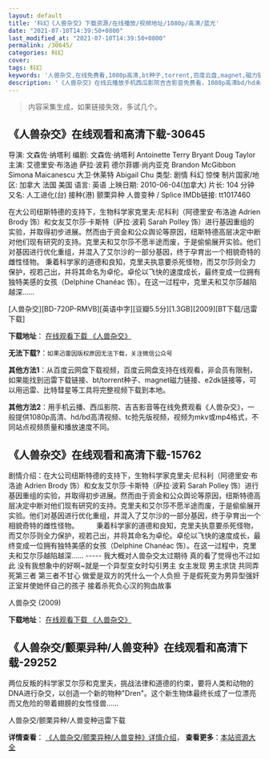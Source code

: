 ```yaml
---
layout: default
title: '科幻《人兽杂交》下载资源/在线播放/视频地址/1080p/高清/蓝光'
date: "2021-07-10T14:39:50+0800"
last_modified_at: "2021-07-10T14:39:50+0800"
permalink: /30645/
categories: 科幻
cover:
tags: 科幻
keywords: '人兽杂交,在线免费看,1080p高清,bt种子,torrent,百度云盘,magnet,磁力链,迅雷下载资源'
description: '《人兽杂交》在线云播放手机西瓜影院吉吉影音免费看，1080p高清bd/hd未删减完整版和tc抢先枪版，mkv/mp4格式，附带bt/torrent种子、magnet/磁力链、百度云盘、网盘资源迅雷下载链接'
---
```


>内容采集生成，如果链接失效，多试几个。


## 《人兽杂交》在线观看和高清下载-30645

导演: 文森佐·纳塔利 编剧: 文森佐·纳塔利 Antoinette Terry Bryant Doug Taylor 主演: 艾德里安·布洛迪 萨拉·波莉 德尔菲娜·尚内亚克 Brandon McGibbon Simona Maicanescu 大卫·休莱特 Abigail Chu 类型: 剧情 科幻 惊悚 制片国家/地区: 加拿大 法国 美国 语言: 英语 上映日期: 2010-06-04(加拿大) 片长: 104 分钟 又名: 人工进化(台) 接种(港) 颤栗异种 人兽变种 / Splice IMDb链接: tt1017460

在大公司纽斯特德的支持下，生物科学家克里夫·尼科利（阿德里安·布洛迪 Adrien Brody 饰）和女友艾尔莎·卡斯特（萨拉·波莉 Sarah Polley 饰）进行基因重组的实验，并取得初步进展。然而由于资金和公众舆论等原因，纽斯特德高层决定中断对他们现有研究的支持。克里夫和艾尔莎不愿半途而废，于是偷偷展开实验。他们对基因进行优化重组，并混入了艾尔沙的一部分基因，终于孕育出一个相貌奇特的雌性怪物。 秉着科学家的道德和良知，克里夫执意要杀死怪物，而艾尔莎则全力保护，视若己出，并将其命名为卓伦。卓伦以飞快的速度成长，最终变成一位拥有独特美感的女孩（Delphine Chanéac 饰）。在这一过程中，克里夫和艾尔莎越陷越深……


[人兽杂交][BD-720P-RMVB][英语中字][豆瓣5.5分][1.3GB][2009][BT下载/迅雷下载]

**下载地址**： [在线观看下载 《人兽杂交》](https://www.btdx8.com/torrent/splice_2009.html) 


**无法下载?**：`如果迅雷因版权原因无法下载，关注微信公众号 `

**其他方法1**：从百度云网盘下载视频，百度云网盘支持在线观看，非会员有限制，如果能找到迅雷下载链接、bt/torrent种子、magnet磁力链接、e2dk链接等，可以用迅雷、比特彗星等工具将完整视频下载到本地。

**其他方法2**：用手机云播、西瓜影院、吉吉影音等在线免费观看《人兽杂交》，一般提供1080p高清、hd/bd高清视频、tc抢先版视频，视频为mkv或mp4格式，不同站点视频质量和播放速度不同。


## 《人兽杂交》在线观看和高清下载-15762

剧情介绍：在大公司纽斯特德的支持下，生物科学家克里夫·尼科利（阿德里安·布洛迪 Adrien Brody 饰）和女友艾尔莎·卡斯特（萨拉·波莉 Sarah Polley 饰）进行基因重组的实验，并取得初步进展。然而由于资金和公众舆论等原因，纽斯特德高层决定中断对他们现有研究的支持。克里夫和艾尔莎不愿半途而废，于是偷偷展开实验。他们对基因进行优化重组，并混入了艾尔沙的一部分基因，终于孕育出一个相貌奇特的雌性怪物。  　　秉着科学家的道德和良知，克里夫执意要杀死怪物，而艾尔莎则全力保护，视若己出，并将其命名为卓伦。卓伦以飞快的速度成长，最终变成一位拥有独特美感的女孩（Delphine Chanéac 饰）。在这一过程中，克里夫和艾尔莎越陷越深…… ----- 我大概对人兽杂交太过期待 真的看了觉得也不过如此 没有我想象中的好啊~就是一个异型变女时勾引男主 女主发现 男主求饶 共同弄死第三者 第三者不甘心 做爱是双方的凭什么一个人负担 于是假死变为男异型强奸正室并使她怀自己的孩子 接着杀死负心汉的狗血故事


人兽杂交 (2009)

**下载地址**： [在线观看下载 《人兽杂交》](https://www.btbtdy.me/btdy/dy4441.html) 


## 《人兽杂交/颤栗异种/人兽变种》在线观看和高清下载-29252

两位反叛的科学家艾尔莎和克里夫，挑战法律和道德的约束，要将人类和动物的DNA进行杂交，以创造一个新的物种"Dren"。这个新生物体最终长成了一位漂亮而又危险的带着翅膀的女性怪兽……


人兽杂交/颤栗异种/人兽变种迅雷下载

**详情查看**： [《人兽杂交/颤栗异种/人兽变种》详情介绍](/movie/29252/)， **查看更多**：[本站资源大全](/movie/t/all/)

